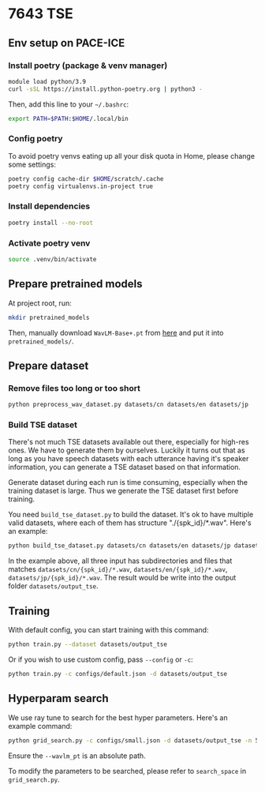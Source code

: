 # 7643 TSE

## Env setup on PACE-ICE

### Install poetry (package & venv manager)

```bash
module load python/3.9
curl -sSL https://install.python-poetry.org | python3 -
```

Then, add this line to your `~/.bashrc`:

```bash
export PATH=$PATH:$HOME/.local/bin
```

### Config poetry

To avoid poetry venvs eating up all your disk quota in Home, please change some settings:

```bash
poetry config cache-dir $HOME/scratch/.cache
poetry config virtualenvs.in-project true
```

### Install dependencies

```bash
poetry install --no-root
```

### Activate poetry venv

```bash
source .venv/bin/activate
```

## Prepare pretrained models

At project root, run:

```bash
mkdir pretrained_models
```

Then, manually download `WavLM-Base+.pt` from [here](https://drive.google.com/file/d/1-zlAj2SyVJVsbhifwpTlAfrgc9qu-HDb/view?usp=share_link) and put it into `pretrained_models/`.

## Prepare dataset

### Remove files too long or too short

```bash
python preprocess_wav_dataset.py datasets/cn datasets/en datasets/jp
```

### Build TSE dataset

There's not much TSE datasets available out there, especially for high-res ones. We have to generate them by ourselves. Luckily it turns out that as long as you have speech datasets with each utterance having it's speaker information, you can generate a TSE dataset based on that information.

Generate dataset during each run is time consuming, especially when the training dataset is large. Thus we generate the TSE dataset first before training.

You need `build_tse_dataset.py` to build the dataset. It's ok to have multiple valid datasets, where each of them has structure "./{spk_id}/*.wav". Here's an example:

```bash
python build_tse_dataset.py datasets/cn datasets/en datasets/jp datasets/output_tse
```

In the example above, all three input has subdirectories and files that matches `datasets/cn/{spk_id}/*.wav`, `datasets/en/{spk_id}/*.wav`, `datasets/jp/{spk_id}/*.wav`. The result would be write into the output folder `datasets/output_tse`.

## Training

With default config, you can start training with this command:

```bash
python train.py --dataset datasets/output_tse
```

Or if you wish to use custom config, pass `--config` or `-c`:

```bash
python train.py -c configs/default.json -d datasets/output_tse
```

## Hyperparam search

We use ray tune to search for the best hyper parameters. Here's an example command:

```bash
python grid_search.py -c configs/small.json -d datasets/output_tse -n 5 --wavlm_pt $(pwd)/pretrained_models/WavLM-Base+.pt
```

Ensure the `--wavlm_pt` is an absolute path.

To modify the parameters to be searched, please refer to `search_space` in `grid_search.py`.
